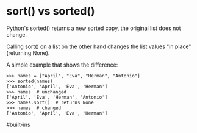 # sort() vs sorted()

Python's sorted() returns a new sorted copy, the original list does not change.

Calling sort() on a list on the other hand changes the list values "in place" (returning None).

A simple example that shows the difference:

```
>>> names = ["April", "Eva", "Herman", "Antonio"]
>>> sorted(names)
['Antonio', 'April', 'Eva', 'Herman']
>>> names  # unchanged
['April', 'Eva', 'Herman', 'Antonio']
>>> names.sort()  # returns None
>>> names  # changed
['Antonio', 'April', 'Eva', 'Herman']
```

#built-ins
